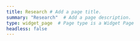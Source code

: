 ```yaml
---
title: Research # Add a page title.
summary: "Research"  # Add a page description.
type: widget_page  # Page type is a Widget Page
headless: false
---
```

